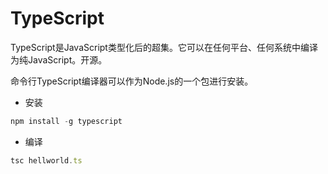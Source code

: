 # TypeScript

TypeScript是JavaScript类型化后的超集。它可以在任何平台、任何系统中编译为纯JavaScript。开源。

命令行TypeScript编译器可以作为Node.js的一个包进行安装。

- 安装

```js
npm install -g typescript
```

- 编译

```js
tsc hellworld.ts
```



